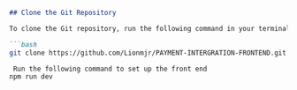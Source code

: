 
```markdown
## Clone the Git Repository

To clone the Git repository, run the following command in your terminal:

```bash
git clone https://github.com/Lionmjr/PAYMENT-INTERGRATION-FRONTEND.git

 Run the following command to set up the front end
npm run dev
```

